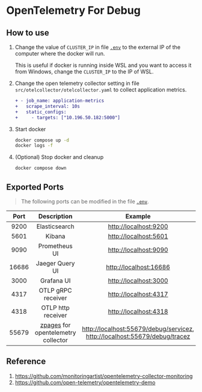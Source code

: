 # OpenTelemetry For Debug

## How to use

1. Change the value of `CLUSTER_IP` in file [`.env`](./.env) to the external IP of the computer where the docker will run.

    This is useful if docker is running inside WSL and you want to access it from Windows, change the `CLUSTER_IP` to the IP of WSL.

2. Change the open telemetry collector setting in file `src/otelcollector/otelcollector.yaml` to collect application metrics.

    ```diff
    + - job_name: application-metrics
    +   scrape_interval: 10s
    +   static_configs:
    +     - targets: ["10.196.50.182:5000"]
    ```

3. Start docker

    ```bash
    docker compose up -d
    docker logs -f
    ```

4. (Optional) Stop docker and cleanup

    ```bash
    docker compose down
    ```

## Exported Ports

> The following ports can be modified in the file [`.env`](./.env).

| Port | Description | Example |
| :--: | :---------: | :-----: |
| 9200 | Elasticsearch | <http://localhost:9200> |
| 5601 | Kibana | <http://localhost:5601> |
| 9090 | Prometheus UI | <http://localhost:9090> |
| 16686 | Jaeger Query UI | <http://localhost:16686> |
| 3000 | Grafana UI | <http://localhost:3000> |
| 4317 | OTLP gRPC receiver | <http://localhost:4317> |
| 4318 | OTLP http receiver | <http://localhost:4318> |
| 55679 | [zpages](https://github.com/open-telemetry/opentelemetry-collector/blob/main/extension/zpagesextension/README.md) for opentelemetry collector | <http://localhost:55679/debug/servicez>, <http://localhost:55679/debug/tracez> |

## Reference

1. <https://github.com/monitoringartist/opentelemetry-collector-monitoring>
1. <https://github.com/open-telemetry/opentelemetry-demo>
